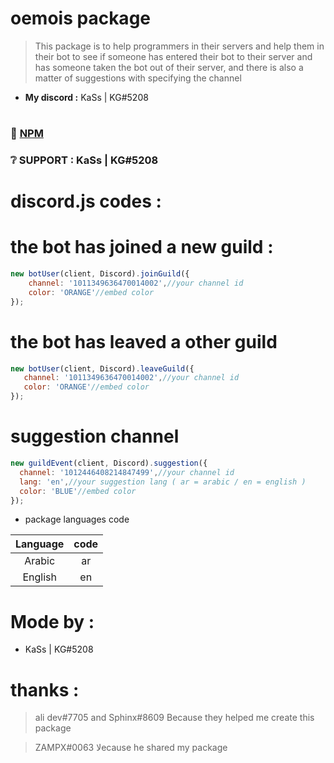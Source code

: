 # oemois package

> This package is to help programmers in their servers and help them in their bot to see if someone has entered their bot to their server and has someone taken the bot out of their server, and there is also a matter of suggestions with specifying the channel

- **My discord :** KaSs | KG#5208

#
### 📂 [NPM](https://npmjs.com/ois)

### ❔ SUPPORT : KaSs | KG#5208
#

# discord.js codes :

# the bot has joined a new guild :
```js
new botUser(client, Discord).joinGuild({
    channel: '1011349636470014002',//your channel id
    color: 'ORANGE'//embed color
});
```

# the bot has leaved a other guild

 ```js
new botUser(client, Discord).leaveGuild({
    channel: '1011349636470014002',//your channel id
    color: 'ORANGE'//embed color
});
```

# suggestion channel
 ```js
new guildEvent(client, Discord).suggestion({
   channel: '1012446408214847499',//your channel id
   lang: 'en',//your suggestion lang ( ar = arabic / en = english )
   color: 'BLUE'//embed color
});
```
- package languages code

**Language**|**code**
:-----:|:-----:
Arabic|ar
English|en

# Mode by :
- KaSs | KG#5208

# thanks :
> ali dev#7705 and Sphinx#8609
Because they helped me create this package

> ZAMPX#0063
لاecause he shared my package
